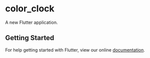 # color_clock

A new Flutter application.

## Getting Started

For help getting started with Flutter, view our online
[documentation](https://flutter.io/).
